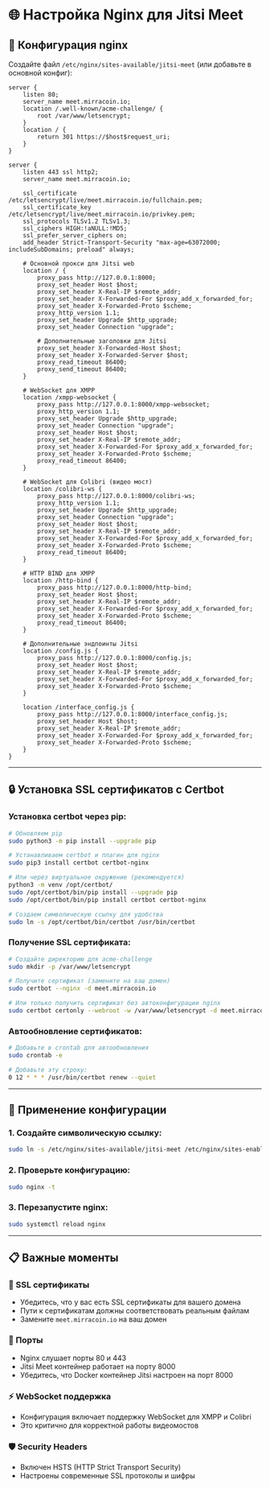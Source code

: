 # 🌐 Настройка Nginx для Jitsi Meet

## 📝 Конфигурация nginx

Создайте файл `/etc/nginx/sites-available/jitsi-meet` (или добавьте в основной конфиг):

```nginx
server {
    listen 80;
    server_name meet.mirracoin.io;
    location /.well-known/acme-challenge/ {
        root /var/www/letsencrypt;
    }
    location / {
        return 301 https://$host$request_uri;
    }
}

server {
    listen 443 ssl http2;
    server_name meet.mirracoin.io;  

    ssl_certificate /etc/letsencrypt/live/meet.mirracoin.io/fullchain.pem;
    ssl_certificate_key /etc/letsencrypt/live/meet.mirracoin.io/privkey.pem;
    ssl_protocols TLSv1.2 TLSv1.3;
    ssl_ciphers HIGH:!aNULL:!MD5;
    ssl_prefer_server_ciphers on;
    add_header Strict-Transport-Security "max-age=63072000; includeSubDomains; preload" always;

    # Основной прокси для Jitsi web
    location / {
        proxy_pass http://127.0.0.1:8000;
        proxy_set_header Host $host;
        proxy_set_header X-Real-IP $remote_addr;
        proxy_set_header X-Forwarded-For $proxy_add_x_forwarded_for;
        proxy_set_header X-Forwarded-Proto $scheme;
        proxy_http_version 1.1;
        proxy_set_header Upgrade $http_upgrade;
        proxy_set_header Connection "upgrade";
        
        # Дополнительные заголовки для Jitsi
        proxy_set_header X-Forwarded-Host $host;
        proxy_set_header X-Forwarded-Server $host;
        proxy_read_timeout 86400;
        proxy_send_timeout 86400;
    }

    # WebSocket для XMPP
    location /xmpp-websocket {
        proxy_pass http://127.0.0.1:8000/xmpp-websocket;
        proxy_http_version 1.1;
        proxy_set_header Upgrade $http_upgrade;
        proxy_set_header Connection "upgrade";
        proxy_set_header Host $host;
        proxy_set_header X-Real-IP $remote_addr;
        proxy_set_header X-Forwarded-For $proxy_add_x_forwarded_for;
        proxy_set_header X-Forwarded-Proto $scheme;
        proxy_read_timeout 86400;
    }

    # WebSocket для Colibri (видео мост)
    location /colibri-ws {
        proxy_pass http://127.0.0.1:8000/colibri-ws;
        proxy_http_version 1.1;
        proxy_set_header Upgrade $http_upgrade;
        proxy_set_header Connection "upgrade";
        proxy_set_header Host $host;
        proxy_set_header X-Real-IP $remote_addr;
        proxy_set_header X-Forwarded-For $proxy_add_x_forwarded_for;
        proxy_set_header X-Forwarded-Proto $scheme;
        proxy_read_timeout 86400;
    }

    # HTTP BIND для XMPP
    location /http-bind {
        proxy_pass http://127.0.0.1:8000/http-bind;
        proxy_set_header Host $host;
        proxy_set_header X-Real-IP $remote_addr;
        proxy_set_header X-Forwarded-For $proxy_add_x_forwarded_for;
        proxy_set_header X-Forwarded-Proto $scheme;
        proxy_read_timeout 86400;
    }

    # Дополнительные эндпоинты Jitsi
    location /config.js {
        proxy_pass http://127.0.0.1:8000/config.js;
        proxy_set_header Host $host;
        proxy_set_header X-Real-IP $remote_addr;
        proxy_set_header X-Forwarded-For $proxy_add_x_forwarded_for;
        proxy_set_header X-Forwarded-Proto $scheme;
    }

    location /interface_config.js {
        proxy_pass http://127.0.0.1:8000/interface_config.js;
        proxy_set_header Host $host;
        proxy_set_header X-Real-IP $remote_addr;
        proxy_set_header X-Forwarded-For $proxy_add_x_forwarded_for;
        proxy_set_header X-Forwarded-Proto $scheme;
    }
}
```

---

## 🔒 Установка SSL сертификатов с Certbot

### Установка certbot через pip:

```bash
# Обновляем pip
sudo python3 -m pip install --upgrade pip

# Устанавливаем certbot и плагин для nginx
sudo pip3 install certbot certbot-nginx

# Или через виртуальное окружение (рекомендуется)
python3 -m venv /opt/certbot/
sudo /opt/certbot/bin/pip install --upgrade pip
sudo /opt/certbot/bin/pip install certbot certbot-nginx

# Создаем символическую ссылку для удобства
sudo ln -s /opt/certbot/bin/certbot /usr/bin/certbot
```

### Получение SSL сертификата:

```bash
# Создайте директорию для acme-challenge
sudo mkdir -p /var/www/letsencrypt

# Получите сертификат (замените на ваш домен)
sudo certbot --nginx -d meet.mirracoin.io

# Или только получить сертификат без автоконфигурации nginx
sudo certbot certonly --webroot -w /var/www/letsencrypt -d meet.mirracoin.io
```

### Автообновление сертификатов:

```bash
# Добавьте в crontab для автообновления
sudo crontab -e

# Добавьте эту строку:
0 12 * * * /usr/bin/certbot renew --quiet
```

---

## 🔧 Применение конфигурации

### 1. Создайте символическую ссылку:
```bash
sudo ln -s /etc/nginx/sites-available/jitsi-meet /etc/nginx/sites-enabled/
```

### 2. Проверьте конфигурацию:
```bash
sudo nginx -t
```

### 3. Перезапустите nginx:
```bash
sudo systemctl reload nginx
```

---

## 📋 Важные моменты

### 🔐 SSL сертификаты
- Убедитесь, что у вас есть SSL сертификаты для вашего домена
- Пути к сертификатам должны соответствовать реальным файлам
- Замените `meet.mirracoin.io` на ваш домен

### 🚪 Порты
- Nginx слушает порты 80 и 443
- Jitsi Meet контейнер работает на порту 8000
- Убедитесь, что Docker контейнер Jitsi настроен на порт 8000

### ⚡ WebSocket поддержка
- Конфигурация включает поддержку WebSocket для XMPP и Colibri
- Это критично для корректной работы видеомостов

### 🛡️ Security Headers
- Включен HSTS (HTTP Strict Transport Security)
- Настроены современные SSL протоколы и шифры